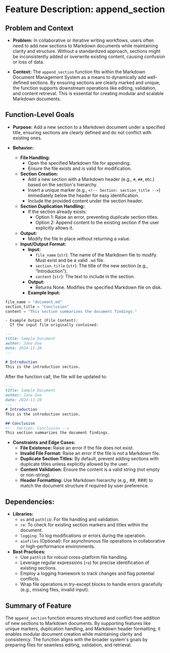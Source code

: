 # Feature Description: append_section

## Problem and Context

- **Problem:**
In collaborative or iterative writing workflows, users often need to add new sections to Markdown documents while maintaining clarity and structure. Without a standardized approach, sections might be inconsistently added or overwrite existing content, causing confusion or loss of data.

- **Context:**
The ```append_section``` function fits within the Markdown Document Management System as a means to dynamically add well-defined sections. By ensuring sections are clearly marked and unique, the function supports downstream operations like editing, validation, and content retrieval. This is essential for creating modular and scalable Markdown documents.

## Function-Level Goals

- **Purpose:**
  Add a new section to a Markdown document under a specified title, ensuring sections are clearly defined and do not conflict with existing ones.

- **Behavior:**
  - **File Handling:**
    - Open the specified Markdown file for appending.
    - Ensure the file exists and is valid for modification.
  - **Section Creation:**
    - Add a new section with a Markdown header (e.g., ```#```, ```##```, etc.) based on the section's hierarchy.
    - Insert a unique marker (e.g., ```<!-- Section: section_title -->```) immediately below the header for easy identification.
    - Include the provided content under the section header.
  - **Section Duplication Handling:**
    - If the section already exists:
      - Option 1: Raise an error, preventing duplicate section titles.
      - Option 2: Append content to the existing section if the user explicitly allows it.
  - **Output:**
    - Modify the file in place without returning a value.
  - **Input/Output Format:**
    - **Input:**
      - ```file_name``` (```str```): The name of the Markdown file to modify. Must exist and be a valid ```.md``` file.
      - ```section_title``` (```str```): The title of the new section (e.g., “Introduction”).
      - ```content``` (```str```): The text to include in the section.
    - **Output:**
      - Returns None. Modifies the specified Markdown file on disk.
    - **Example Input:**

```python
file_name = "document.md"
section_title = "Conclusion"
content = "This section summarizes the document findings."
```

    - Example Output (File Content):
      If the input file originally contained:

```markdown
---
title: Sample Document
author: Jane Doe
date: 2024-11-20
---

# Introduction
This is the introduction section.
```

After the function call, the file will be updated to:

```markdown
---
title: Sample Document
author: Jane Doe
date: 2024-11-20
---
# Introduction
This is the introduction section.

## Conclusion
<!-- Section: Conclusion -->
This section summarizes the document findings.
```

- **Constraints and Edge Cases:**
  - **File Existence:** Raise an error if the file does not exist.
  - **Invalid File Format:** Raise an error if the file is not a Markdown file.
  - **Duplicate Section Titles:** By default, prevent adding sections with duplicate titles unless explicitly allowed by the user.
  - **Content Validation:** Ensure the content is a valid string (not empty or non-string).
  - **Header Formatting:** Use Markdown hierarchy (e.g., ##, ###) to match the document structure if required by user preference.

## Dependencies:
  - **Libraries:**
    - ```os``` and ```pathlib```: For file handling and validation.
    - ```re```: To check for existing section markers and titles within the document.
    - ```logging```: To log modifications or errors during the operation.
    - ```aiofiles``` (Optional): For asynchronous file operations in collaborative or high-performance environments.
  - **Best Practices:**
    - Use ```pathlib``` for robust cross-platform file handling.
    - Leverage regular expressions (```re```) for precise identification of existing sections.
    - Employ a logging framework to track changes and flag potential conflicts.
    - Wrap file operations in try-except blocks to handle errors gracefully (e.g., missing files, invalid input).

## Summary of Feature

The ```append_section``` function ensures structured and conflict-free addition of new sections to Markdown documents. By supporting features like unique markers, duplication handling, and Markdown header formatting, it enables modular document creation while maintaining clarity and consistency. The function aligns with the broader system's goals by preparing files for seamless editing, validation, and retrieval.
